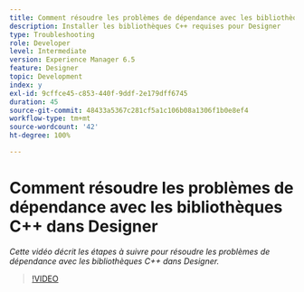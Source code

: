 ```yaml
---
title: Comment résoudre les problèmes de dépendance avec les bibliothèques C++ dans Designer
description: Installer les bibliothèques C++ requises pour Designer
type: Troubleshooting
role: Developer
level: Intermediate
version: Experience Manager 6.5
feature: Designer
topic: Development
index: y
exl-id: 9cffce45-c853-440f-9ddf-2e179dff6745
duration: 45
source-git-commit: 48433a5367c281cf5a1c106b08a1306f1b0e8ef4
workflow-type: tm+mt
source-wordcount: '42'
ht-degree: 100%

---
```


# Comment résoudre les problèmes de dépendance avec les bibliothèques C++ dans Designer

*Cette vidéo décrit les étapes à suivre pour résoudre les problèmes de dépendance avec les bibliothèques C++ dans Designer.*

>[!VIDEO](https://video.tv.adobe.com/v/335576?quality=12&learn=on)
